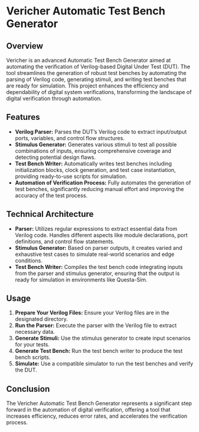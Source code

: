 
# Vericher Automatic Test Bench Generator

## Overview
Vericher is an advanced Automatic Test Bench Generator aimed at automating the verification of Verilog-based Digital Under Test (DUT). The tool streamlines the generation of robust test benches by automating the parsing of Verilog code, generating stimuli, and writing test benches that are ready for simulation. This project enhances the efficiency and dependability of digital system verifications, transforming the landscape of digital verification through automation.

## Features
- **Verilog Parser:** Parses the DUT’s Verilog code to extract input/output ports, variables, and control flow structures.
- **Stimulus Generator:** Generates various stimuli to test all possible combinations of inputs, ensuring comprehensive coverage and detecting potential design flaws.
- **Test Bench Writer:** Automatically writes test benches including initialization blocks, clock generation, and test case instantiation, providing ready-to-use scripts for simulation.
- **Automation of Verification Process:** Fully automates the generation of test benches, significantly reducing manual effort and improving the accuracy of the test process.

## Technical Architecture
- **Parser:** Utilizes regular expressions to extract essential data from Verilog code. Handles different aspects like module declarations, port definitions, and control flow statements.
- **Stimulus Generator:** Based on parser outputs, it creates varied and exhaustive test cases to simulate real-world scenarios and edge conditions.
- **Test Bench Writer:** Compiles the test bench code integrating inputs from the parser and stimulus generator, ensuring that the output is ready for simulation in environments like Questa-Sim.

## Usage
1. **Prepare Your Verilog Files:** Ensure your Verilog files are in the designated directory.
2. **Run the Parser:** Execute the parser with the Verilog file to extract necessary data.
3. **Generate Stimuli:** Use the stimulus generator to create input scenarios for your tests.
4. **Generate Test Bench:** Run the test bench writer to produce the test bench scripts.
5. **Simulate:** Use a compatible simulator to run the test benches and verify the DUT.

## Conclusion
The Vericher Automatic Test Bench Generator represents a significant step forward in the automation of digital verification, offering a tool that increases efficiency, reduces error rates, and accelerates the verification process.

